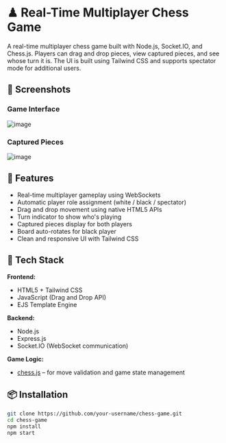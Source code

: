 # ♟ Real-Time Multiplayer Chess Game

A real-time multiplayer chess game built with Node.js, Socket.IO, and Chess.js. Players can drag and drop pieces, view captured pieces, and see whose turn it is. The UI is built using Tailwind CSS and supports spectator mode for additional users.

## 📸 Screenshots

### Game Interface

![image](https://github.com/user-attachments/assets/bd41ce60-e5df-4e7e-961d-b9d0fc33a7c3)

### Captured Pieces

![image](https://github.com/user-attachments/assets/76de1ad6-32e6-4f0e-825f-71cd45b782ce)


## 🚀 Features

- Real-time multiplayer gameplay using WebSockets
- Automatic player role assignment (white / black / spectator)
- Drag and drop movement using native HTML5 APIs
- Turn indicator to show who's playing
- Captured pieces display for both players
- Board auto-rotates for black player
- Clean and responsive UI with Tailwind CSS

## 🧠 Tech Stack

**Frontend:**
- HTML5 + Tailwind CSS
- JavaScript (Drag and Drop API)
- EJS Template Engine

**Backend:**
- Node.js
- Express.js
- Socket.IO (WebSocket communication)

**Game Logic:**
- [chess.js](https://github.com/jhlywa/chess.js) – for move validation and game state management

## 📦 Installation

```bash
git clone https://github.com/your-username/chess-game.git
cd chess-game
npm install
npm start
